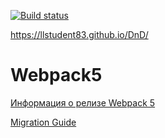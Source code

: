 [![Build status](https://ci.appveyor.com/api/projects/status/ywy6r09sfhdt97aq?svg=true)](https://ci.appveyor.com/project/LLStudent83/DnD)

https://llstudent83.github.io/DnD/


# Webpack5

[Информация о релизе Webpack 5](https://webpack.js.org/blog/2020-10-10-webpack-5-release/)

[Migration Guide](https://webpack.js.org/migrate/5/)

